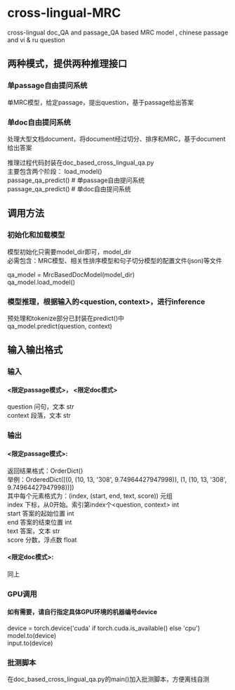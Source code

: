# cross-lingual-MRC
cross-lingual doc_QA and passage_QA based MRC model , chinese passage and  vi &amp; ru question

## 两种模式，提供两种推理接口
### 单passage自由提问系统                                                                                                                                               
单MRC模型，给定passage，提出question，基于passage给出答案
### 单doc自由提问系统
处理大型文档document，将document经过切分、排序和MRC，基于document给出答案

推理过程代码封装在doc_based_cross_lingual_qa.py  
主要包含两个阶段：
load_model()  
passage_qa_predict() # 单passage自由提问系统  
passage_qa_predict() # 单doc自由提问系统

## 调用方法
### 初始化和加载模型
模型初始化只需要model_dir即可，model_dir  
必需包含：MRC模型、相关性排序模型和句子切分模型的配置文件(json)等文件

qa_model = MrcBasedDocModel(model_dir)  
qa_model.load_model()

### 模型推理，根据输入的<question, context>，进行inference
预处理和tokenize部分已封装在predict()中  
qa_model.predict(question, context)

## 输入输出格式
### 输入
#### <限定passage模式>， <限定doc模式>
question    问句，文本  str  
context 段落，文本  str

### 输出
#### <限定passage模式>:  
返回结果格式：OrderDict()  
举例：OrderedDict([(0, (10, 13, '308', 9.74964427947998)), (1, (10, 13, '308', 9.74964427947998))])  
其中每个元素格式为：(index, (start, end, text, score))  元组  
index   下标，从0开始。索引第index个<question, context>    int  
start   答案的起始位置  int  
end 答案的结束位置  int  
text    答案，文本  str  
score   分数，浮点数    float  
#### <限定doc模式>:  
同上

### GPU调用
#### 如有需要，请自行指定具体GPU环境的机器编号device
device = torch.device('cuda' if torch.cuda.is_available() else 'cpu')  
model.to(device)  
input.to(device)

### 批测脚本
在doc_based_cross_lingual_qa.py的main()加入批测脚本，方便离线自测
